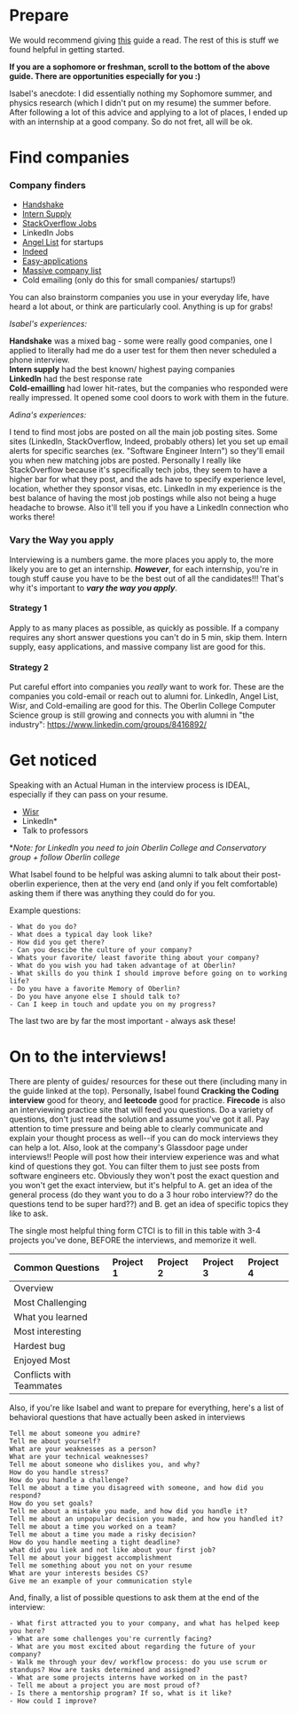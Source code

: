 # Prepare

We would recommend giving [this](https://github.com/cassidoo/getting-a-gig) guide a read. The rest of this is stuff we found helpful in getting started.

**If you are a sophomore or freshman, scroll to the bottom of the above guide. There are opportunities especially for you :)**

Isabel's anecdote: I did essentially nothing my Sophomore summer, and physics research (which I didn't put on my resume) the summer before. After following a lot of this advice and applying to a lot of places, I ended up with an internship at a good company. So do not fret, all will be ok. 

# Find companies

### Company finders

- [Handshake](https://oberlin.joinhandshake.com/login)
- [Intern Supply](http://www.intern.supply/) 
- [StackOverflow Jobs](https://stackoverflow.com/jobs)
- LinkedIn Jobs	
- [Angel List](https://angel.co/) for startups
- [Indeed](https://www.indeed.com/)
- [Easy-applications](https://github.com/j-delaney/easy-application)
- [Massive company list](https://docs.google.com/spreadsheets/d/1QOYYS_1fN7eO8rTBHYLv1tQ1dMPeqgIKbIE6CP-yFzg/edit#gid=1368926779)
- Cold emailing (only do this for small companies/ startups!)

You can also brainstorm companies you use in your everyday life, have heard a lot about, or think are particularly cool. Anything is up for grabs!


*Isabel's experiences:*

**Handshake** was a mixed bag - some were really good companies, one I applied to literally had me do a user test for them then never scheduled a phone interview.  
**Intern supply** had the best known/ highest paying companies   
**LinkedIn** had the best response rate  
**Cold-emailling** had lower hit-rates, but the companies who responded were really impressed. It opened some cool doors to work with them in the future. 

*Adina's experiences:*

I tend to find most jobs are posted on all the main job posting sites. Some sites (LinkedIn, StackOverflow, Indeed, probably others) let you set up email alerts for specific searches (ex. "Software Engineer Intern") so they'll email you when new matching jobs are posted. Personally I really like StackOverflow because it's specifically tech jobs, they seem to have a higher bar for what they post, and the ads have to specify experience level, location, whether they sponsor visas, etc. LinkedIn in my experience is the best balance of having the most job postings while also not being a huge headache to browse. Also it'll tell you if you have a LinkedIn connection who works there!

### Vary the Way you apply
Interviewing is a numbers game. the more places you apply to, the more likely you are to get an internship. ***However***, for each internship, you're in tough stuff cause you have to be the best out of all the candidates!!! That's why it's important to ***vary the way you apply***. 

#### Strategy 1
Apply to as many places as possible, as quickly as possible. If a company requires any short answer questions you can't do in 5 min, skip them. Intern supply, easy applications, and massive company list are good for this.

#### Strategy 2
Put careful effort into companies you *really* want to work for. These are the companies you cold-email or reach out to alumni for. LinkedIn, Angel List, Wisr, and Cold-emailing are good for this. The Oberlin College Computer Science group is still growing and connects you with alumni in "the industry": https://www.linkedin.com/groups/8416892/

# Get noticed

Speaking with an Actual Human in the interview process is IDEAL, especially if they can pass on your resume.  

- [Wisr](https://oberlin.wisr.io/signup/)  
- LinkedIn*		
- Talk to professors

**Note: for LinkedIn you need to join Oberlin College and Conservatory _group_ + follow Oberlin college*

What Isabel found to be helpful was asking alumni to talk about their post-oberlin experience, then at the very end (and only if you felt comfortable) asking them if there was anything they could do for you. 

Example questions:
	
	- What do you do?
	- What does a typical day look like?
	- How did you get there?
	- Can you descibe the culture of your company?
	- Whats your favorite/ least favorite thing about your company?
	- What do you wish you had taken advantage of at Oberlin?
	- What skills do you think I should improve before going on to working life?
	- Do you have a favorite Memory of Oberlin?
	- Do you have anyone else I should talk to?
	- Can I keep in touch and update you on my progress?

The last two are by far the most important - always ask these!
	
# On to the interviews!

There are plenty of guides/ resources for these out there (including many in the guide linked at the top). Personally, Isabel found **Cracking the Coding interview** good for theory, and **leetcode** good for practice. **Firecode** is also an interviewing practice site that will feed you questions. Do a variety of questions, don't just read the solution and assume you've got it all. Pay attention to time pressure and being able to clearly communicate and explain your thought process as well--if you can do mock interviews they can help a lot. Also, look at the company's Glassdoor page under interviews!! People will post how their interview experience was and what kind of questions they got. You can filter them to just see posts from software engineers etc. Obviously they won't post the exact question and you won't get the exact interview, but it's helpful to A. get an idea of the general process (do they want you to do a 3 hour robo interview?? do the questions tend to be super hard??) and B. get an idea of specific topics they like to ask.

The single most helpful thing form CTCI is to fill in this table with 3-4 projects you've done, BEFORE the interviews, and memorize it well.

| Common Questions  | Project 1 | Project 2 | Project 3 | Project 4 |
|:------------- |:---------------| :------------- | :------------- | :-- |
| Overview					|     	|  		|      |      |
| Most Challenging    		|  		|  		|      |      |
| What you learned     		|     	|  		|      |      |
| Most interesting 			|    	|  		|      |      |
| Hardest bug 				|     	|  		|      |      |
| Enjoyed Most				|     	|  		|      |      |
| Conflicts with Teammates	|     	|  		|      |      |  

Also, if you're like Isabel and want to prepare for everything, here's a list of behavioral questions that have actually been asked in interviews

	Tell me about someone you admire?
	Tell me about yourself?
	What are your weaknesses as a person?
	What are your technical weaknesses?
	Tell me about someone who dislikes you, and why?
	How do you handle stress?
	How do you handle a challenge?
	Tell me about a time you disagreed with someone, and how did you respond?
	How do you set goals?
	Tell me about a mistake you made, and how did you handle it?
	Tell me about an unpopular decision you made, and how you handled it?
	Tell me about a time you worked on a team?
	Tell me about a time you made a risky decision?
	How do you handle meeting a tight deadline?
	what did you liek and not like about your first job?
	Tell me about your biggest accomplishment
	Tell me something about you not on your resume
	What are your interests besides CS?
	Give me an example of your communication style
	
And, finally, a list of possible questions to ask them at the end of the interview:

	- What first attracted you to your company, and what has helped keep you here?
	- What are some challenges you're currently facing?
	- What are you most excited about regarding the future of your company?
	- Walk me through your dev/ workflow process: do you use scrum or standups? How are tasks determined and assigned?
	- What are some projects interns have worked on in the past?
	- Tell me about a project you are most proud of?
	- Is there a mentorship program? If so, what is it like?
	- How could I improve?
	
